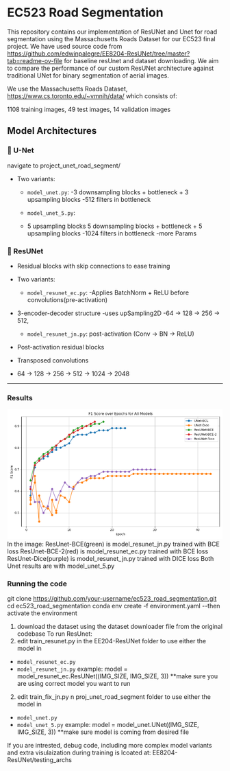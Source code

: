 # EC523 Road Segmentation

This repository contains our implementation of ResUNet and Unet for road segmentation using the Massachusetts Roads Dataset for our EC523 final project.
We have used source code from https://github.com/edwinpalegre/EE8204-ResUNet/tree/master?tab=readme-ov-file for baseline resUnet and dataset downloading.
We aim to compare the performance of our custom ResUNet architecture against traditional UNet for binary segmentation of aerial images.

We use the Massachusetts Roads Dataset, https://www.cs.toronto.edu/~vmnih/data/
which consists of:

1108 training images, 49 test images, 14 validation images

## Model Architectures

### 🔹 U-Net
navigate to project_unet_road_segment/
- Two variants:
  - `model_unet.py`: 
  -3 downsampling blocks + bottleneck + 3 upsampling blocks
  -512 filters in bottleneck

  - `model_unet_5.py`: 
  - 5 upsampling blocks	5 downsampling blocks + bottleneck + 5 upsampling blocks
  -1024 filters in bottleneck
  -more Params

### 🔹 ResUNet

- Residual blocks with skip connections to ease training
- Two variants:
  - `model_resunet_ec.py`: 
-Applies BatchNorm + ReLU before convolutions(pre-activation)
- 3-encoder-decoder structure
-uses upSampling2D
-64 → 128 → 256 → 512, 

  - `model_resunet_jn.py`: post-activation (Conv → BN → ReLU)
- Post-activation residual blocks
- Transposed convolutions
- 64 → 128 → 256 → 512 → 1024 → 2048

---
### Results
![Results F1 score](all_models_f1_comparison.png)
In the image:
ResUnet-BCE(green) is model_resunet_jn.py trained with BCE loss
ResUnet-BCE-2(red) is model_resunet_ec.py trained with BCE loss
ResUnet-Dice(purple) is model_resunet_jn.py trained with DICE loss
Both Unet results are with model_unet_5.py




### Running the code
git clone https://github.com/your-username/ec523_road_segmentation.git
cd ec523_road_segmentation
conda env create -f environment.yaml --then activate the environment

1) download the dataset using the dataset downloader file from the original codebase
To run ResUnet:
1) edit train_resunet.py in the EE204-ResUNet folder to use either the model in 
- `model_resunet_ec.py`
- `model_resunet_jn.py`
example: model = model_resunet_ec.ResUNet((IMG_SIZE, IMG_SIZE, 3)) **make sure you are using correct model you want to run
2) edit train_fix_jn.py n proj_unet_road_segment folder to use either the model in 
- `model_unet.py`
- `model_unet_5.py`
example: model = model_unet.UNet((IMG_SIZE, IMG_SIZE, 3)) **make sure model is coming from desired file

If you are intrested, debug code, including more complex model variants and extra visulaization during training is lcoated at: EE8204-ResUNet/testing_archs 